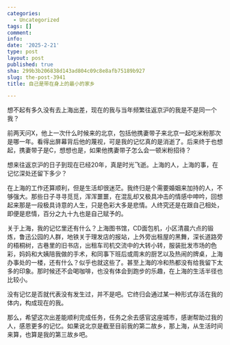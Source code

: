 ```yaml
---
categories:
  - Uncategorized
tags: []
comment: 
info: 
date: '2025-2-21'
type: post
layout: post
published: true
sha: 299b3b206838d143ad804c09c8e8afb75189b927
slug: the-post-3941
title: 自己是带在身上的最小的家乡

---
```

想不起有多久没有去上海出差，现在的我与当年频繁往返京沪的我是不是同一个我？

前两天问X，他上一次什么时候来的北京，包括他携妻带子来北京一起吃米粉那次是哪一年。看得出屏幕背后他的蔑视，可是我的记忆真的是消逝了。后来终于也想起，携妻带子是C，想想也是，如果他携妻带子怎么会一顿米粉招待？

想来往返京沪的日子到现在已经20年，真是时光飞逝。上海的人，上海的事，在记忆深处还留下多少？

在上海的工作还算顺利，但是生活却很迷茫。我终归是个需要婚姻来加持的人，不够强大。那些日子寻寻觅觅，浑浑噩噩，在混乱却又极具冲击的情感中呻吟，回想起来那是一段极具诗意的人生，只是色彩大多是悲情。人终究还是在跟自己相处，即便是悲情，百分之九十九也是自己赋予的。

关于上海，我的记忆里还有什么？上海图书馆，CD面包机，小区清晨六点的锻炼，鲁迅公园的人群，地铁关于理发店的报站，上外旁出租屋的黑舞，深长道路旁的梧桐树，古巷里的旧书店，出租车司机交流中的大转小转，服装批发市场的色彩，妈妈和大姨陪我做的手术，和同事下班后或周末的厨艺以及热闹的牌桌，上海办事处的一楼，还有什么？似乎也就这些了。甚至上海的冷和热都没有给我留下太多的印象。那时候还不会喝咖啡，也没有体会到跑步的乐趣，在上海的生活半径也比较小。

没有记忆是否就代表没有发生过，并不是吧。它终归会通过某一种形式存活在我的体内，构成现在的我。

那么，希望这次出差能顺利完成任务，任务之余去感官这座城市，感谢帮助过我的人，感恩更多的记忆。如果说北京是截至目前我的第二故乡，那上海，从生活时间来算，也算是我的第三故乡吧。